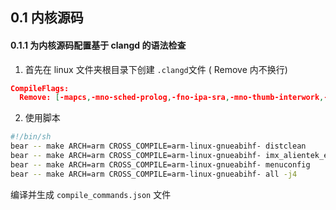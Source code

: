 ## 0.1 内核源码

#### 0.1.1 为内核源码配置基于 clangd 的语法检查

1. 首先在 linux 文件夹根目录下创建 ```.clangd```文件 ( Remove 内不换行)
```json
CompileFlags:
  Remove: [-mapcs,-mno-sched-prolog,-fno-ipa-sra,-mno-thumb-interwork,-fno-var-tracking-assignments,-fconserve-stack]
```

2. 使用脚本
```sh
#!/bin/sh
bear -- make ARCH=arm CROSS_COMPILE=arm-linux-gnueabihf- distclean
bear -- make ARCH=arm CROSS_COMPILE=arm-linux-gnueabihf- imx_alientek_emmc_defconfig
bear -- make ARCH=arm CROSS_COMPILE=arm-linux-gnueabihf- menuconfig
bear -- make ARCH=arm CROSS_COMPILE=arm-linux-gnueabihf- all -j4
```
编译并生成 ```compile_commands.json``` 文件

